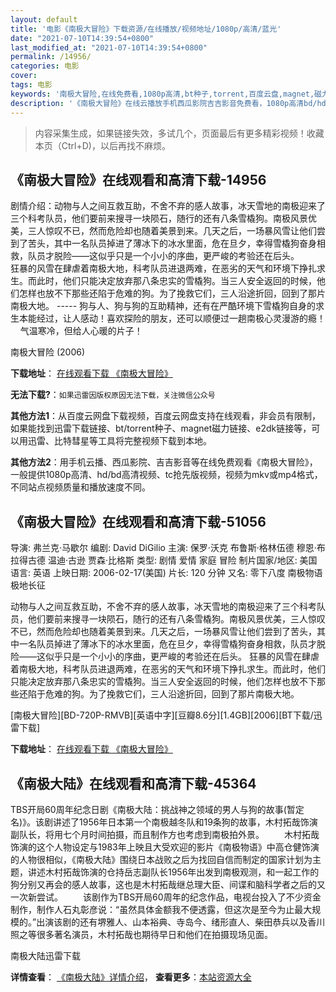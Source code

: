```yaml
---
layout: default
title: '电影《南极大冒险》下载资源/在线播放/视频地址/1080p/高清/蓝光'
date: "2021-07-10T14:39:54+0800"
last_modified_at: "2021-07-10T14:39:54+0800"
permalink: /14956/
categories: 电影
cover:
tags: 电影
keywords: '南极大冒险,在线免费看,1080p高清,bt种子,torrent,百度云盘,magnet,磁力链,迅雷下载资源'
description: '《南极大冒险》在线云播放手机西瓜影院吉吉影音免费看，1080p高清bd/hd未删减完整版和tc抢先枪版，mkv/mp4格式，附带bt/torrent种子、magnet/磁力链、百度云盘、网盘资源迅雷下载链接'
---
```


>内容采集生成，如果链接失效，多试几个，页面最后有更多精彩视频！收藏本页（Ctrl+D)，以后再找不麻烦。


## 《南极大冒险》在线观看和高清下载-14956

剧情介绍：动物与人之间互救互助，不舍不弃的感人故事，冰天雪地的南极迎来了三个科考队员，他们要前来搜寻一块陨石，随行的还有八条雪橇狗。南极风景优美，三人惊叹不已，然而危险却也随着美景到来。几天之后，一场暴风雪让他们尝到了苦头，其中一名队员掉进了薄冰下的冰水里面，危在旦夕，幸得雪橇狗奋身相救，队员才脱险——这似乎只是一个小小的序曲，更严峻的考验还在后头。  　　狂暴的风雪在肆虐着南极大地，科考队员进退两难，在恶劣的天气和环境下挣扎求生。而此时，他们只能决定放弃那八条忠实的雪橇狗。当三人安全返回的时候，他们怎样也放不下那些还陷于危难的狗。为了挽救它们，三人沿途折回，回到了那片南极大地。 ----- 狗与人、狗与狗的互助精神，还有在严酷环境下雪橇狗自身的求生本能经过，让人感动！喜欢探险的朋友，还可以顺便过一趟南极心灵漫游的瘾！     气温寒冷，但给人心暖的片子！


南极大冒险 (2006)

**下载地址**： [在线观看下载 《南极大冒险》](https://www.btbtdy.me/btdy/dy4896.html) 


**无法下载?**：`如果迅雷因版权原因无法下载，关注微信公众号 `

**其他方法1**：从百度云网盘下载视频，百度云网盘支持在线观看，非会员有限制，如果能找到迅雷下载链接、bt/torrent种子、magnet磁力链接、e2dk链接等，可以用迅雷、比特彗星等工具将完整视频下载到本地。

**其他方法2**：用手机云播、西瓜影院、吉吉影音等在线免费观看《南极大冒险》，一般提供1080p高清、hd/bd高清视频、tc抢先版视频，视频为mkv或mp4格式，不同站点视频质量和播放速度不同。


## 《南极大冒险》在线观看和高清下载-51056

导演: 弗兰克·马歇尔 编剧: David DiGilio 主演: 保罗·沃克 布鲁斯·格林伍德 穆恩·布拉得古德 温迪·古逊 贾森·比格斯 类型: 剧情 爱情 家庭 冒险 制片国家/地区: 美国 语言: 英语 上映日期: 2006-02-17(美国) 片长: 120 分钟 又名: 零下八度 南极物语 极地长征

动物与人之间互救互助，不舍不弃的感人故事，冰天雪地的南极迎来了三个科考队员，他们要前来搜寻一块陨石，随行的还有八条雪橇狗。南极风景优美，三人惊叹不已，然而危险却也随着美景到来。几天之后，一场暴风雪让他们尝到了苦头，其中一名队员掉进了薄冰下的冰水里面，危在旦夕，幸得雪橇狗奋身相救，队员才脱险——这似乎只是一个小小的序曲，更严峻的考验还在后头。 狂暴的风雪在肆虐着南极大地，科考队员进退两难，在恶劣的天气和环境下挣扎求生。而此时，他们只能决定放弃那八条忠实的雪橇狗。当三人安全返回的时候，他们怎样也放不下那些还陷于危难的狗。为了挽救它们，三人沿途折回，回到了那片南极大地。


[南极大冒险][BD-720P-RMVB][英语中字][豆瓣8.6分][1.4GB][2006][BT下载/迅雷下载]

**下载地址**： [在线观看下载 《南极大冒险》](https://www.btdx8.com/torrent/eight_below_2006.html) 


## 《南极大陆》在线观看和高清下载-45364

TBS开局60周年纪念日剧《南极大陆：挑战神之领域的男人与狗的故事(暂定名)》。该剧讲述了1956年日本第一个南极越冬队和19条狗的故事，木村拓哉饰演副队长，将用七个月时间拍摄，而且制作方也考虑到南极拍外景。 　　木村拓哉饰演的这个人物设定与1983年上映且大受欢迎的影片《南极物语》中高仓健饰演的人物很相似，《南极大陆》围绕日本战败之后为找回自信而制定的国家计划为主题，讲述木村拓哉饰演的仓持岳志副队长1956年出发到南极观测，和一起工作的狗分别又再会的感人故事，这也是木村拓哉继总理大臣、间谍和脑科学者之后的又一次新尝试。 　　该剧作为TBS开局60周年的纪念作品，电视台投入了不少资金制作，制作人石丸彰彦说：“虽然具体金额我不便透露，但这次是至今为止最大规模的。&rdquo;出演该剧的还有堺雅人、山本裕典、寺岛今、绪形直人、柴田恭兵以及香川照之等很多著名演员，木村拓哉也期待早日和他们在拍摄现场见面。&nbsp;


南极大陆迅雷下载

**详情查看**： [《南极大陆》详情介绍](/movie/45364/)， **查看更多**：[本站资源大全](/movie/t/all/)

